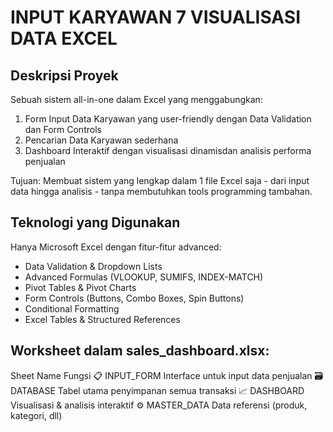 # INPUT KARYAWAN 7 VISUALISASI DATA EXCEL 

## Deskripsi Proyek
Sebuah sistem all-in-one dalam Excel yang menggabungkan:
1. Form Input Data Karyawan yang user-friendly dengan Data Validation dan Form Controls
2. Pencarian Data Karyawan sederhana
3. Dashboard Interaktif dengan visualisasi dinamisdan analisis performa penjualan 

Tujuan: Membuat sistem yang lengkap dalam 1 file Excel saja - dari input data hingga analisis - tanpa membutuhkan tools programming tambahan.

## Teknologi yang Digunakan
Hanya Microsoft Excel dengan fitur-fitur advanced:
- Data Validation & Dropdown Lists
- Advanced Formulas (VLOOKUP, SUMIFS, INDEX-MATCH)
- Pivot Tables & Pivot Charts
- Form Controls (Buttons, Combo Boxes, Spin Buttons)
- Conditional Formatting
- Excel Tables & Structured References

## Worksheet dalam sales_dashboard.xlsx:
Sheet Name	Fungsi
📋 INPUT_FORM	Interface untuk input data penjualan
🗃️ DATABASE	Tabel utama penyimpanan semua transaksi
📈 DASHBOARD	Visualisasi & analisis interaktif
⚙️ MASTER_DATA	Data referensi (produk, kategori, dll)
